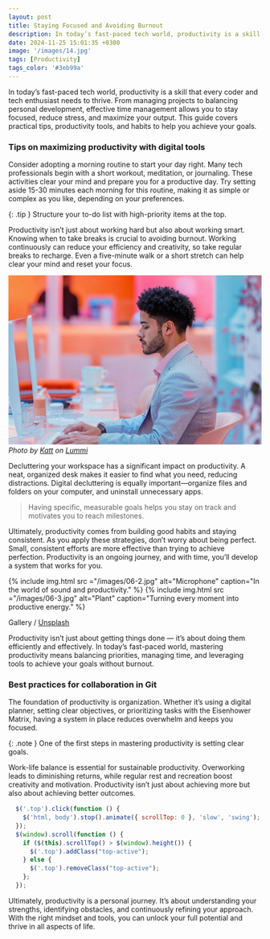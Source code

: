 ```yaml
---
layout: post
title: Staying Focused and Avoiding Burnout
description: In today’s fast-paced tech world, productivity is a skill that every coder and tech enthusiast needs to thrive. From managing projects to balancing personal development, effective time management allows you to stay focused, reduce stress, and maximize your output.
date: 2024-11-25 15:01:35 +0300
image: '/images/14.jpg'
tags: [Productivity]
tags_color: '#3eb99a'
---
```


In today’s fast-paced tech world, productivity is a skill that every coder and tech enthusiast needs to thrive. From managing projects to balancing personal development, effective time management allows you to stay focused, reduce stress, and maximize your output. This guide covers practical tips, productivity tools, and habits to help you achieve your goals.

### Tips on maximizing productivity with digital tools

Consider adopting a morning routine to start your day right. Many tech professionals begin with a short workout, meditation, or journaling. These activities clear your mind and prepare you for a productive day. Try setting aside 15-30 minutes each morning for this routine, making it as simple or complex as you like, depending on your preferences.

{: .tip }
Structure your to-do list with high-priority items at the top.

Productivity isn’t just about working hard but also about working smart. Knowing when to take breaks is crucial to avoiding burnout. Working continuously can reduce your efficiency and creativity, so take regular breaks to recharge. Even a five-minute walk or a short stretch can help clear your mind and reset your focus.

![Workflow](/images/06-1.jpg)
*Photo by [Katt](https://www.lummi.ai/creator/kattlatte) on [Lummi](https://www.lummi.ai/)*

Decluttering your workspace has a significant impact on productivity. A neat, organized desk makes it easier to find what you need, reducing distractions. Digital decluttering is equally important—organize files and folders on your computer, and uninstall unnecessary apps.

> Having specific, measurable goals helps you stay on track and motivates you to reach milestones.

Ultimately, productivity comes from building good habits and staying consistent. As you apply these strategies, don’t worry about being perfect. Small, consistent efforts are more effective than trying to achieve perfection. Productivity is an ongoing journey, and with time, you’ll develop a system that works for you.

<div class="gallery-box">
  <div class="gallery gallery-columns-2">
    {% include img.html src ="/images/06-2.jpg" alt="Microphone" caption="In the world of sound and productivity." %}
    {% include img.html src ="/images/06-3.jpg" alt="Plant" caption="Turning every moment into productive energy." %}
  </div>
  <p>Gallery / <a href="https://unsplash.com/" target="_blank">Unsplash</a></p>
</div>

Productivity isn’t just about getting things done — it’s about doing them efficiently and effectively. In today’s fast-paced world, mastering productivity means balancing priorities, managing time, and leveraging tools to achieve your goals without burnout.

### Best practices for collaboration in Git

The foundation of productivity is organization. Whether it’s using a digital planner, setting clear objectives, or prioritizing tasks with the Eisenhower Matrix, having a system in place reduces overwhelm and keeps you focused.

{: .note }
One of the first steps in mastering productivity is setting clear goals.

Work-life balance is essential for sustainable productivity. Overworking leads to diminishing returns, while regular rest and recreation boost creativity and motivation. Productivity isn’t just about achieving more but also about achieving better outcomes.

```js
  $('.top').click(function () {
    $('html, body').stop().animate({ scrollTop: 0 }, 'slow', 'swing');
  });
  $(window).scroll(function () {
    if ($(this).scrollTop() > $(window).height()) {
      $('.top').addClass("top-active");
    } else {
      $('.top').removeClass("top-active");
    };
  });
```

Ultimately, productivity is a personal journey. It’s about understanding your strengths, identifying obstacles, and continuously refining your approach. With the right mindset and tools, you can unlock your full potential and thrive in all aspects of life.